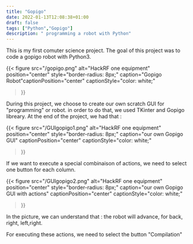 ```yaml
---
title: "Gopigo"
date: 2022-01-13T12:08:38+01:00
draft: false
tags: ["Python","Gopigo"]
description: " programming a robot with Python"
---
```


This is my first comuter science project. The goal of this project was to code a gopigo robot with Python3. 

{{< figure src="/gopigo.png" 
           alt="HackRF one equipment" position="center" 
           style="border-radius: 8px;" caption="Gopigo Robot"captionPosition="center" captionStyle="color: white;" 
>}}

During this project, we choose to create our own scratch GUI for "programming" or robot. in order to do that, we used TKinter and Gopigo libreary. At the end of the project, we had that : 

{{< figure src="/GUIgopigo1.png" 
           alt="HackRF one equipment" position="center" 
           style="border-radius: 8px;" caption="our own Gopigo GUI" captionPosition="center" captionStyle="color: white;" 
>}}

If we want to execute a special combinaison of actions, we need to select one button for each column. 

{{< figure src="/GUIgopigo2.png" 
           alt="HackRF one equipment" position="center" 
           style="border-radius: 8px;" caption="our own Gopigo GUI with actions" captionPosition="center" captionStyle="color: white;" 
>}}

In the picture, we can understand that : the robot will advance, for back, right, left,right.

For executing these actions, we need to select the button "Compilation"
